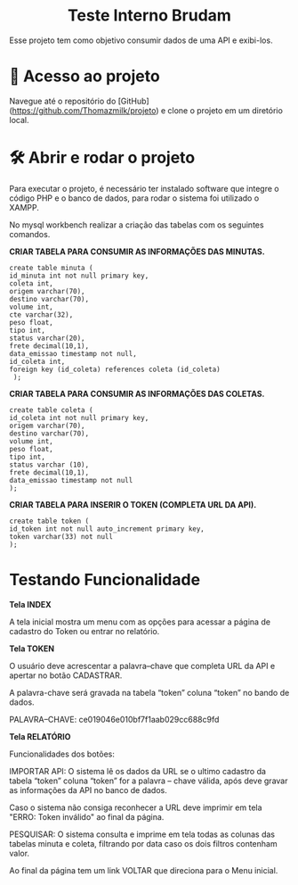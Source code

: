 <h1 align="center"> Teste Interno Brudam </h1>


Esse projeto tem como objetivo consumir dados de uma API e exibi-los. 



# 📁 Acesso ao projeto
Navegue até o repositório do [GitHub] (https://github.com/Thomazmilk/projeto) e clone o projeto em um diretório local.


# 🛠️ Abrir e rodar o projeto
Para executar o projeto, é necessário ter instalado software que integre o código PHP e o banco de dados, para rodar o sistema foi utilizado o XAMPP.

No mysql workbench realizar a criação das tabelas com os seguintes comandos.


**CRIAR TABELA PARA CONSUMIR AS INFORMAÇÕES DAS MINUTAS.** 
```
create table minuta (
id_minuta int not null primary key,
coleta int,
origem varchar(70),
destino varchar(70),
volume int,
cte varchar(32),
peso float,
tipo int,
status varchar(20),
frete decimal(10,1),
data_emissao timestamp not null,
id_coleta int,
foreign key (id_coleta) references coleta (id_coleta)
 );
```

**CRIAR TABELA PARA CONSUMIR AS INFORMAÇÕES DAS COLETAS.** 
```
create table coleta (
id_coleta int not null primary key,
origem varchar(70),              
destino varchar(70),               
volume int,              
peso float,             
tipo int,              
status varchar (10),              
frete decimal(10,1),              
data_emissao timestamp not null
);
```

**CRIAR TABELA PARA INSERIR O TOKEN (COMPLETA URL DA API).** 
```
create table token (
id_token int not null auto_increment primary key,
token varchar(33) not null
);
```




# Testando Funcionalidade 

**Tela INDEX**

A tela inicial mostra um menu com as opções para acessar a página de cadastro do Token ou entrar no relatório.


**Tela TOKEN** 

O usuário deve acrescentar a palavra–chave que completa URL da API e apertar no botão CADASTRAR. 

A palavra-chave será gravada na tabela “token” coluna “token” no bando de dados. 

PALAVRA–CHAVE: ce019046e010bf7f1aab029cc688c9fd


**Tela RELATÓRIO**

Funcionalidades dos botões: 

IMPORTAR API: O sistema lê os dados da URL se o ultimo cadastro da tabela “token” coluna “token”  for a palavra – chave válida, após deve gravar as informações da API no banco de dados. 

Caso o sistema não consiga reconhecer a URL deve imprimir em tela "ERRO: Token inválido" ao final da página.

PESQUISAR: O sistema consulta e imprime em tela todas as colunas das tabelas minuta e coleta, filtrando por data caso os dois filtros contenham valor. 

Ao final da página tem um link VOLTAR que direciona para o Menu inicial.
